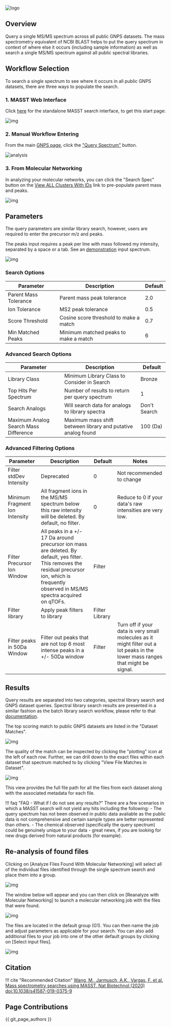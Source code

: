 ![logo](img/logo/MASST_logo.png)

## Overview

Query a single MS/MS spectrum across all public GNPS datasets. The mass spectrometry equivalent of NCBI BLAST helps to put the query spectrum in context of where else it occurs (including sample information) as well as search a single MS/MS spectrum against all public spectral libraries.

## Workflow Selection

To search a single spectrum to see where it occurs in all public GNPS datasets, there are three ways to populate the search.

### 1. MASST Web Interface

Click [here](https://masst.ucsd.edu) for the standalone MASST search interface, to get this start page:

![img](img/singlespectrum/MASST_standalone.PNG)

### 2. Manual Workflow Entering

From the main [GNPS page](https://gnps.ucsd.edu/ProteoSAFe/static/gnps-splash.jsp), click the ["Query Spectrum"](https://gnps.ucsd.edu/ProteoSAFe/index.jsp?params=%7B%22workflow%22:%22SEARCH_SINGLE_SPECTRUM%22,%22library_on_server%22:%22d.speclibs;%22%7D) button.

![analysis](img/singlespectrum/singlespectrum_selection.png)

### 3. From Molecular Networking

In analyzing your molecular networks, you can click the "Search Spec" button on the [View ALL Clusters With IDs](networkingviews.md#view-all-clusters-with-ids) link to pre-populate parent mass and peaks.

![img](img/singlespectrum/searchspecnetworkinglink.png)

## Parameters

The query parameters are similar library search, however, users are required to enter the precursor m/z and peaks.

The peaks input requires a peak per line with mass followed my intensity, separated by a space or a tab. See an [demonstration](https://gnps.ucsd.edu/ProteoSAFe/index.jsp?task=fc961b77a34942408a832fd94da7dbd3) input spectrum.

![img](img/singlespectrum/singlespectrum_input.png)

### Search Options

| Parameter  | Description          | Default |
| ------------- |-------------| -----|
| Parent Mass Tolerance | Parent mass peak tolerance  | 2.0 |
| Ion Tolerance | MS2 peak tolerance | 0.5 |
| Score Threshold | Cosine score threshold to make a match | 0.7 |
| Min Matched Peaks | Minimum matched peaks to make a match | 6 |

### Advanced Search Options

| Parameter  | Description          | Default |
| ------------- |-------------| -----|
| Library Class	| Minimum Library Class to Consider in Search | Bronze |
| Top Hits Per Spectrum | Number of results to return per query spectrum | 1 |
|Search Analogs|Will search data for analogs to library spectra|Don't Search|
|Maximum Analog Search Mass Difference|Maximum mass shift between library and putative analog found| 100 (Da)|

### Advanced Filtering Options

| Parameter        | Description          | Default | Notes|
| ------------- |-------------| -----| -----|
| Filter stdDev Intensity | Deprecated | 0 | Not recommended to change |
| Minimum Fragment Ion Intensity | All fragment ions in the MS/MS spectrum below this raw intensity will be deleted.  By default, no filter. | 0 | Reduce to 0 if your data's raw intensities are very low. |
| Filter Precursor Ion Window | All peaks in a +/- 17 Da around precursor ion mass are deleted. By default, yes filter. This removes the residual precursor ion, which is frequently observed in MS/MS spectra acquired on qTOFs. | Filter | |
| Filter library | Apply peak filters to library | Filter Library | |
|Filter peaks in 50Da Window | Filter out peaks that are not top 6 most intense peaks in a +/- 50Da window | Filter | Turn off if your data is very small molecules as it might filter out a lot peaks in the lower mass ranges that might be signal. |

## Results

Query results are separated into two categories, spectral library search and GNPS dataset queries. Spectral library search results are presented in a similar fashion as the batch library search workflow, please refer to that [documentation](librarysearch.md).

The top scoring match to public GNPS datasets are listed in the "Dataset Matches".

![img](img/singlespectrum/datasetmatches.png)

The quality of the match can be inspected by clicking the "plotting" icon at the left of each row. Further, we can drill down to the exact files within each dataset that spectrum matched to by clicking "View File Matches in Dataset".

![img](img/singlespectrum/datasetfilematches.png)

This view provides the full file path for all the files from each dataset along with the associated metadata for each file.

!!! faq "FAQ - What if I do not see any results?"
	There are a few scenarios in which a MASST search will not yield any hits including the following:
	- The query spectrum has not been observed in public data avaliable as the public data is not comprehensive and certain sample types are better represented than others.
	- The chemical observed (specifically the query spectrum) could be genuinely unique to your data - great news, if you are looking for new drugs derived from natural products (for example).
	
## Re-analysis of found files

Clicking on [Analyze Files Found With Molecular Networking] will select all of the individual files identified through the single spectrum search and place them into a group. 

![img](img/singlespectrum/MASST_reanalysis1.PNG)

The window below will appear and you can then click on [Reanalyze with Molecular Networking] to launch a molecular networking job with the files that were found.

![img](img/singlespectrum/MASST_reanalysis2.PNG)


The files are located in the default group (G1). You can then name the job and adjust parameters as applicable for your search. You can also add additional files to your job into one of the other default groups by clicking on [Select input files]. 

![img](img/singlespectrum/MASST_reanalysis3.PNG)

## Citation

!!! cite "Recommended Citation"
	[Wang, M., Jarmusch, A.K., Vargas, F. et al. Mass spectrometry searches using MASST. Nat Biotechnol (2020) doi:10.1038/s41587-019-0375-9](https://www.nature.com/articles/s41587-019-0375-9)


## Page Contributions

{{ git_page_authors }}
